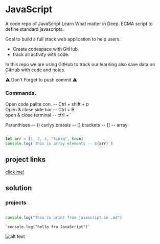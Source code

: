 # JavaScript

A code repo of JavaScript Learn What matter in Deep.
ECMA script to define standard javascripts.

Goal to build a full stack web application to help users.
* Create codespace with GitHub.
* track all activity with code.

In this repo we are using GitHub to track our learning also save data on GitHub with code and notes. <br>

⚠️ Don't Forget to push commit ⚠️

### Commands.
Open code pallte con. -- Ctrl + shift + p     <br>
Open & close side bar -- Ctrl + B             <br>
open & close terminal -- ctrl + `             <br>

Paranthises    -- ()
curlyy brassis -- []
brackets       -- [] -- array

```Javascript 

let arr = [1, 2, 3, "Sinzq", true]
console.log(`This is array elements -- ${arr}`)

```

## project links 
[click me!](https://github.com/sinzq)


## solution

### projects

```Javascript 

console.log("This is print from javascript in .md")

```


	`console.log("hello fro JavaScript")`

 ![alt text](https://github.com/[sinzq]/[sinzq]/blob/[branch]/image.jpg?raw=true)
